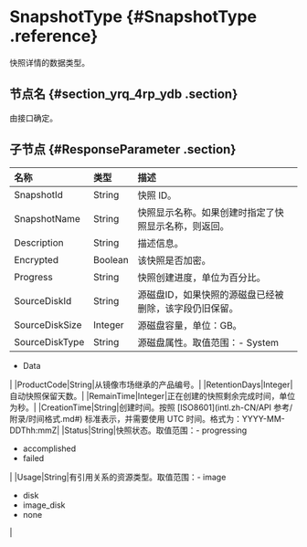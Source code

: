 # SnapshotType {#SnapshotType .reference}

快照详情的数据类型。

## 节点名 {#section_yrq_4rp_ydb .section}

由接口确定。

## 子节点 {#ResponseParameter .section}

|名称|类型|描述|
|:-|:-|:-|
|SnapshotId|String|快照 ID。|
|SnapshotName|String|快照显示名称。如果创建时指定了快照显示名称，则返回。|
|Description|String|描述信息。|
|Encrypted|Boolean|该快照是否加密。|
|Progress|String|快照创建进度，单位为百分比。|
|SourceDiskId|String|源磁盘ID，如果快照的源磁盘已经被删除，该字段仍旧保留。|
|SourceDiskSize|Integer|源磁盘容量，单位：GB。|
|SourceDiskType|String|源磁盘属性。取值范围：-   System
-   Data

|
|ProductCode|String|从镜像市场继承的产品编号。|
|RetentionDays|Integer|自动快照保留天数。|
|RemainTime|Integer|正在创建的快照剩余完成时间，单位为秒。|
|CreationTime|String|创建时间。按照 [ISO8601](intl.zh-CN/API 参考/附录/时间格式.md#) 标准表示，并需要使用 UTC 时间。格式为：YYYY-MM-DDThh:mmZ|
|Status|String|快照状态。取值范围：-   progressing
-   accomplished
-   failed

|
|Usage|String|有引用关系的资源类型。取值范围：-   image
-   disk
-   image\_disk
-   none

|

